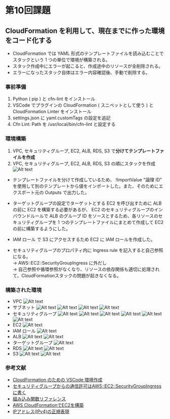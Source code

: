 # 第10回課題
## CloudFormation を利用して、現在までに作った環境をコード化する
- CloudFormation では YAML 形式のテンプレートファイルを読み込むことで スタックという 1 つの単位で環境が構築される。
- スタック作成中にエラーが起こると、作成途中のリソースが全削除される。
- エラーになったスタック自体はエラー内容確認後、手動で削除する。
### 事前準備
1. Python ( pip ) と cfn-lint をインストール
2. VSCode でプラグインの CloudFormation ( スニペットとして使う ) と CloudFormation Linter をインストール
3. settings.json に yaml.customTags の設定を追記
4. Cfn Lint: Path を /usr/local/bin/cfn-lint と設定する
### 環境構築
1. VPC, セキュリティグループ, EC2, ALB, RDS, S3 で**分けてテンプレートファイルを作成**
2. VPC, セキュリティグループ, EC2, ALB, RDS, S3 の順にスタックを作成
![Alt text](/images/images_lec10/lecture10/stacks_lec10.png)
- テンプレートファイルを分けて作成しているため、 !ImportValue "論理 ID" を使用して別のテンプレートから値をインポートした。また、そのためにエクスポート元の Outputs で出力した。  

- ターゲットグループの設定でターゲットとする EC2 を呼び出すために ALB の前に EC2 を構築する必要があるが、 EC2 のセキュリティグループのインバウンドルールで ALB のグループ ID をソースとするため、各リソースのセキュリティグループを 1 つのテンプレートファイルにまとめて作成して EC2 の前に構築するようにした。  

- IAM ロール で S3 にアクセスするため EC2 に IAM ロールを作成した。  

- セキュリティグループのプロパティ内に Ingress rule を記入すると自己参照になる。  
→ AWS::EC2::SecurityGroupIngress に外だし  
→  自己参照や循環参照がなくなり、リソースの依存関係も適切に処理されて、CloudFormationスタックの問題が起きなくなる。
  
### 構築された環境 
- VPC
![Alt text](/images/images_lec10/lecture10/vpc_lec10.png)
- サブネット
![Alt text](/images/images_lec10/lecture10/publicSubnet_1a_lec10.png)
![Alt text](/images/images_lec10/lecture10/publicSubnet_1c_lec10.png)
![Alt text](/images/images_lec10/lecture10/privateSubnet_1a_lec10.png)
![Alt text](/images/images_lec10/lecture10/privateSubnet_1c_lec10.png)
- セキュリティグループ
![Alt text](/images/images_lec10/lecture10/secGroup_alb_inbound_lec10.png)
![Alt text](/images/images_lec10/lecture10/secGroup_alb_outbound_lec10.png)
![Alt text](/images/images_lec10/lecture10/secGroup_ec2_inbound_lec10_v2.png)
![Alt text](/images/images_lec10/lecture10/secGroup_ec2_outbound_lec10.png)
![Alt text](/images/images_lec10/lecture10/secGroup_rds_inbound_lec10.png)
![Alt text](/images/images_lec10/lecture10/secGroup_rds_outbound_lec10.png)
- EC2
![Alt text](/images/images_lec10/lecture10/ec2_lec10.png)
- IAM ロール
![Alt text](/images/images_lec10/lecture10/iamRole_lec10.png)
- ALB
![Alt text](/images/images_lec10/lecture10/alb_lec10.png)
![Alt text](/images/images_lec10/lecture10/alb_mapping_lec10.png)
- ターゲットグループ
![Alt text](/images/images_lec10/lecture10/targetGroup_lec10.png)
- RDS
![Alt text](/images/images_lec10/lecture10/rds_lec10.png)
![Alt text](/images/images_lec10/lecture10/rds_property_lec10.png)
- S3
![Alt text](/images/images_lec10/lecture10/s3Bucket_lec10.png)
![Alt text](/images/images_lec10/lecture10/s3Bucket_policy_lec10.png)
### 参考文献
- [CloudFormation のための VSCode 環境作成](https://coffee-nominagara.com/cloudformation-vscode-plugins)
- [セキュリティグループからの通信許可はAWS::EC2::SecurityGroupIngressに書く](https://qiita.com/tsukamoto/items/b37975f7e6db6ee8e4dd)
- [組み込み関数リファレンス](https://docs.aws.amazon.com/ja_jp/AWSCloudFormation/latest/UserGuide/intrinsic-function-reference.html)
- [AWS CloudFormationでEC2を構築](https://qiita.com/tyoshitake/items/c5176c0ef4de8d7cf5d8)
- [IPアドレス(IPv4)の正規表現](https://www.javadrive.jp/regex-basic/sample/index4.html)